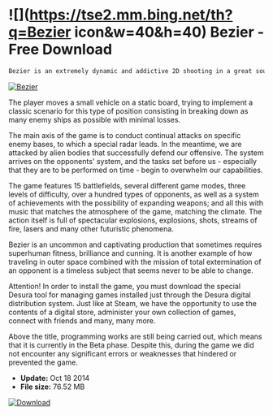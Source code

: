 # ![](https://tse2.mm.bing.net/th?q=Bezier icon&w=40&h=40) Bezier  - Free Download

```sh
Bezier is an extremely dynamic and addictive 2D shooting in a great sound setting. The game is uncomplicated and simple in rules, but it is very strict in terms of skill.
```
[![Bezier](https://gallery.dpcdn.pl/imgc/Tools/54821/g_-_420x350_1.5_-_x20141016154341_0.jpg)](https://softexe.net/win/games-entertainment/shooters/bezier:pbfpf.html)

The player moves a small vehicle on a static board, trying to implement a classic scenario for this type of position consisting in breaking down as many enemy ships as possible with minimal losses.
 
 The main axis of the game is to conduct continual attacks on specific enemy bases, to which a special radar leads. In the meantime, we are attacked by alien bodies that successfully defend our offensive. The system arrives on the opponents' system, and the tasks set before us - especially that they are to be performed on time - begin to overwhelm our capabilities.
 
 The game features 15 battlefields, several different game modes, three levels of difficulty, over a hundred types of opponents, as well as a system of achievements with the possibility of expanding weapons; and all this with music that matches the atmosphere of the game, matching the climate. The action itself is full of spectacular explosions, explosions, shots, streams of fire, lasers and many other futuristic phenomena.
 
 Bezier is an uncommon and captivating production that sometimes requires superhuman fitness, brilliance and cunning. It is another example of how traveling in outer space combined with the mission of total extermination of an opponent is a timeless subject that seems never to be able to change.
 
 Attention!
 In order to install the game, you must download the special Desura tool for managing games installed just through the Desura digital distribution system. Just like at Steam, we have the opportunity to use the contents of a digital store, administer your own collection of games, connect with friends and many, many more.
 
 Above the title, programming works are still being carried out, which means that it is currently in the Beta phase. Despite this, during the game we did not encounter any significant errors or weaknesses that hindered or prevented the game.


- **Update:** Oct 18 2014
- **File size:** 76.52 MB

[![Download](https://cdn.softexe.net/static/img/download.png)](https://softexe.net/win/games-entertainment/shooters/bezier:pbfpf.html)

